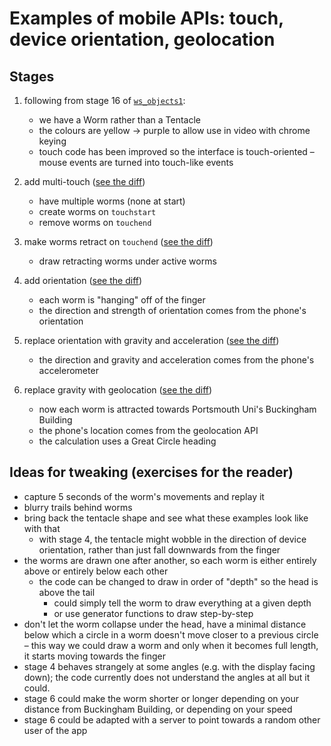 # Examples of mobile APIs: touch, device orientation, geolocation

## Stages

1. following from stage 16 of [`ws_objects1`](https://github.com/portsoc/ws_objects1):

   * we have a Worm rather than a Tentacle
   * the colours are yellow -> purple to allow use in video with chrome keying
   * touch code has been improved so the interface is touch-oriented – mouse events are turned into touch-like events

2. add multi-touch ([see the diff](https://github.com/portsoc/ws_mobile/commit/stage-2))

   * have multiple worms (none at start)
   * create worms on `touchstart`
   * remove worms on `touchend`

3. make worms retract on `touchend` ([see the diff](https://github.com/portsoc/ws_mobile/commit/stage-3))

   * draw retracting worms under active worms

4. add orientation ([see the diff](https://github.com/portsoc/ws_mobile/commit/stage-4))

   * each worm is "hanging" off of the finger
   * the direction and strength of orientation comes from the phone's orientation

5. replace orientation with gravity and acceleration ([see the diff](https://github.com/portsoc/ws_mobile/commit/stage-5))

   * the direction and gravity and acceleration comes from the phone's accelerometer

6. replace gravity with geolocation ([see the diff](https://github.com/portsoc/ws_mobile/commit/stage-6))

   * now each worm is attracted towards Portsmouth Uni's Buckingham Building
   * the phone's location comes from the geolocation API
   * the calculation uses a Great Circle heading

## Ideas for tweaking (exercises for the reader)

* capture 5 seconds of the worm's movements and replay it
* blurry trails behind worms
* bring back the tentacle shape and see what these examples look like with that
  - with stage 4, the tentacle might wobble in the direction of device orientation, rather than just fall downwards from the finger
* the worms are drawn one after another, so each worm is either entirely above or entirely below each other
  - the code can be changed to draw in order of "depth" so the head is above the tail
    * could simply tell the worm to draw everything at a given depth
    * or use generator functions to draw step-by-step
* don't let the worm collapse under the head, have a minimal distance below which a circle in a worm doesn't move closer to a previous circle
  – this way we could draw a worm and only when it becomes full length, it starts moving towards the finger
* stage 4 behaves strangely at some angles (e.g. with the display facing down); the code currently does not understand the angles at all but it could.
* stage 6 could make the worm shorter or longer depending on your distance from Buckingham Building, or depending on your speed
* stage 6 could be adapted with a server to point towards a random other user of the app
